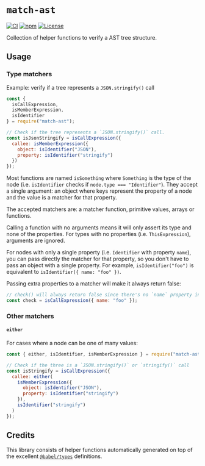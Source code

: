 # `match-ast`

[![CI](https://github.com/duailibe/match-ast/actions/workflows/ci.yaml/badge.svg)](https://github.com/duailibe/match-ast/actions/workflows/ci.yaml)
[![npm](https://img.shields.io/npm/v/match-ast.svg)](https://npmjs.org/match-ast)
[![License](https://img.shields.io/badge/license-MIT-blue.svg)](LICENSE)

Collection of helper functions to verify a AST tree structure.

## Usage

### Type matchers

Example: verify if a tree represents a `JSON.stringify()` call

```js
const {
  isCallExpression,
  isMemberExpression,
  isIdentifier
} = require("match-ast");

// Check if the tree represents a `JSON.stringify()` call.
const isJsonStringify = isCallExpression({
  callee: isMemberExpression({
    object: isIdentifier("JSON"),
    property: isIdentifier("stringify")
  })
});
```

Most functions are named `isSomething` where `Something` is the type of the node (i.e. `isIdentifier` checks if `node.type === "Identifier"`). They accept a single argument: an object where keys represent the property of a node and the value is a matcher for that property.

The accepted matchers are: a matcher function, primitive values, arrays or functions.

Calling a function with no arguments means it will only assert its type and none of the properties. For types with no properties (i.e. `ThisExpression`), arguments are ignored.

For nodes with only a single property (i.e. `Identifier` with property `name`), you can pass directly the matcher for that property, so you don't have to pass an object with a single property. For example, `isIdentifier("foo")` is equivalent to `isIdentifier({ name: "foo" })`.

Passing extra properties to a matcher will make it always return false:

```js
// check() will always return false since there's no `name` property in CallExpression
const check = isCallExpression({ name: "foo" });
```

### Other matchers

#### `either`

For cases where a node can be one of many values:

```js
const { either, isIdentifier, isMemberExpression } = require("match-ast");

// Check if the three is a `JSON.stringify()` or `stringify()` call
const isStringify = isCallExpression({
  callee: either(
    isMemberExpression({
      object: isIdentifier("JSON"),
      property: isIdentifier("stringify")
    }),
    isIdentifier("stringify")
  )
});
```

## Credits

This library consists of helper functions automatically generated on top of the excellent [`@babel/types`](https://npmjs.org/@babel/types) definitions.
